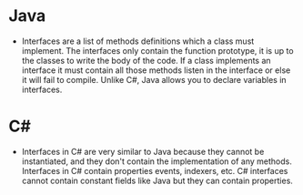 # Java
* Interfaces are a list of methods definitions which a class must implement. The interfaces only contain the function prototype, it is up to the classes to write the body of the code. If a class implements an interface it must contain all those methods listen in the interface or else it will fail to compile. Unlike C#, Java allows you to declare variables in interfaces.

# C#
* Interfaces in C# are very similar to Java because they cannot be instantiated, and they don't contain the implementation of any methods. Interfaces in C# contain properties events, indexers, etc. C# interfaces cannot contain constant fields like Java but they can contain properties.


